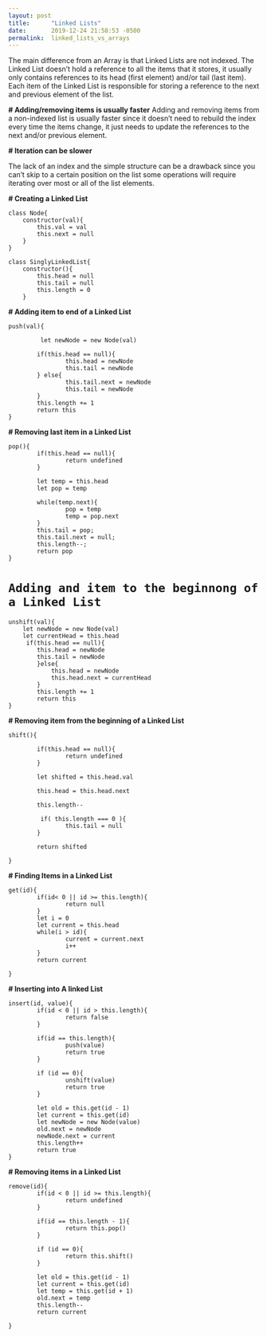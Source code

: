 ```yaml
---
layout: post
title:      "Linked Lists"
date:       2019-12-24 21:58:53 -0500
permalink:  linked_lists_vs_arrays
---
```



The main difference from an Array is that Linked Lists are not indexed.
The Linked List doesn’t hold a reference to all the items that it stores, it usually only contains references to its head (first element) and/or tail (last item). Each item of the Linked List is responsible for storing a reference to the next and previous element of the list.

**# Adding/removing items is usually faster**
Adding and removing items from a non-indexed list is usually faster since it doesn’t need to rebuild the index every time the items change, it just needs to update the references to the next and/or previous element.

**# Iteration can be slower**

The lack of an index and the simple structure can be a drawback since you can’t skip to a certain position on the list some operations will require iterating over most or all of the list elements. 


**# Creating a Linked List**
```
class Node{
    constructor(val){
        this.val = val 
        this.next = null 
    }
}

class SinglyLinkedList{
    constructor(){
        this.head = null
        this.tail = null
        this.length = 0 
    }
```
		
		
**# Adding item to end of a Linked List**
```
push(val){

		 let newNode = new Node(val)

		if(this.head == null){
				this.head = newNode
				this.tail = newNode
		} else{
				this.tail.next = newNode
				this.tail = newNode
		}
		this.length += 1   
		return this 
}
```
**#    Removing last item in a Linked List**
```
pop(){
		if(this.head == null){
				return undefined
		}

		let temp = this.head
		let pop = temp

		while(temp.next){
				pop = temp
				temp = pop.next
		}
		this.tail = pop;
		this.tail.next = null;
		this.length--;
		return pop
}

```
# `Adding and item to the beginnong of a Linked List`

    unshift(val){
        let newNode = new Node(val)
        let currentHead = this.head
         if(this.head == null){
            this.head = newNode
            this.tail = newNode
            }else{
                this.head = newNode
                this.head.next = currentHead
            }
            this.length += 1
            return this
    }
**# Removing item from the beginning of a Linked List**
```
shift(){

		if(this.head == null){
				return undefined
		}

		let shifted = this.head.val

		this.head = this.head.next

		this.length--

		 if( this.length === 0 ){
				this.tail = null
		}

		return shifted

}

```

**# Finding Items in a Linked List**

```
get(id){
		if(id< 0 || id >= this.length){
				return null
		}
		let i = 0
		let current = this.head 
		while(i > id){
				current = current.next
				i++
		}
		return current

}

```

**# Inserting into A linked List**

```
insert(id, value){
		if(id < 0 || id > this.length){
				return false 
		}

		if(id == this.length){
				push(value)
				return true
		}

		if (id == 0){
				unshift(value)
				return true 
		}

		let old = this.get(id - 1)
		let current = this.get(id)
		let newNode = new Node(value)
		old.next = newNode
		newNode.next = current
		this.length++
		return true
}
```
**# Removing items in a Linked List**
```
remove(id){
		if(id < 0 || id >= this.length){
				return undefined
		}

		if(id == this.length - 1){
				return this.pop()
		}

		if (id == 0){
				return this.shift()
		}

		let old = this.get(id - 1)
		let current = this.get(id)
		let temp = this.get(id + 1)
		old.next = temp
		this.length--
		return current

}

```


   


